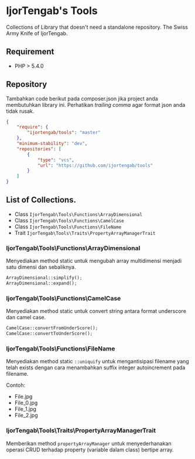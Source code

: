 IjorTengab's Tools
==================

Collections of Library that doesn't need a standalone repository. The Swiss Army
Knife of IjorTengab.

## Requirement
  - PHP > 5.4.0

## Repository

Tambahkan code berikut pada composer.json jika project anda membutuhkan library
ini. Perhatikan _trailing comma_ agar format json anda tidak rusak.

```json
{
    "require": {
        "ijortengab/tools": "master"
    },
    "minimum-stability": "dev",
    "repositories": [
        {
            "type": "vcs",
            "url": "https://github.com/ijortengab/tools"
        }
    ]
}
```

## List of Collections.

  - Class ```IjorTengab\Tools\Functions\ArrayDimensional```
  - Class ```IjorTengab\Tools\Functions\CamelCase```
  - Class ```IjorTengab\Tools\Functions\FileName```
  - Trait ```IjorTengab\Tools\Traits\PropertyArrayManagerTrait```

### IjorTengab\Tools\Functions\ArrayDimensional

Menyediakan method static untuk mengubah array multidimensi menjadi satu dimensi
dan sebaliknya.

```php
ArrayDimensional::simplify();
ArrayDimensional::expand();
```

### IjorTengab\Tools\Functions\CamelCase

Menyediakan method static untuk convert string antara format underscore dan
camel case.

```php
CamelCase::convertFromUnderScore();
CamelCase::convertToUnderScore();
```

### IjorTengab\Tools\Functions\FileName

Menyediakan method static ```::uniquify``` untuk mengantisipasi filename
yang telah exists dengan cara menambahkan suffix integer autoincrement pada
filename.

Contoh:
 - File.jpg
 - File_0.jpg
 - File_1.jpg
 - File_2.jpg

### IjorTengab\Tools\Traits\PropertyArrayManagerTrait

Memberikan method ```propertyArrayManager``` untuk menyederhanakan operasi CRUD
terhadap property (variable dalam class) bertipe array.
